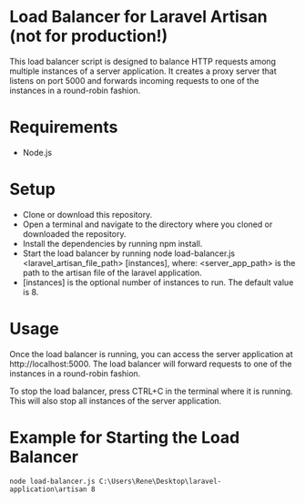 # Load Balancer for Laravel Artisan (not for production!)
This load balancer script is designed to balance HTTP requests among multiple instances of a server application. 
It creates a proxy server that listens on port 5000 and forwards incoming requests to one of the instances in a round-robin fashion.

# Requirements
- Node.js

# Setup
- Clone or download this repository.
- Open a terminal and navigate to the directory where you cloned or downloaded the repository. 
- Install the dependencies by running npm install.
- Start the load balancer by running node load-balancer.js <laravel_artisan_file_path> [instances], where: <server_app_path> is the path to the artisan file of the laravel application.
- [instances] is the optional number of instances to run. The default value is 8.

# Usage
Once the load balancer is running, you can access the server application at http://localhost:5000. The load balancer will forward requests to one of the instances in a round-robin fashion.

To stop the load balancer, press CTRL+C in the terminal where it is running. This will also stop all instances of the server application.

# Example for Starting the Load Balancer

```code
node load-balancer.js C:\Users\Rene\Desktop\laravel-application\artisan 8
```